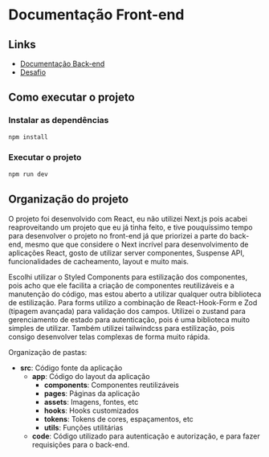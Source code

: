 # Documentação Front-end

## Links

- [Documentação Back-end](../backend/README.md)
- [Desafio](../README.md)

## Como executar o projeto

### Instalar as dependências

```bash
npm install
```


### Executar o projeto

```bash
npm run dev
```

## Organização do projeto

O projeto foi desenvolvido com React, eu não utilizei Next.js pois acabei reaproveitando um projeto que eu já tinha feito, e tive pouquíssimo tempo para desenvolver o projeto no front-end já que priorizei a parte do back-end, mesmo que que considere o Next incrível para desenvolvimento de aplicações React, gosto de utilizar server componentes, Suspense API, funcionalidades de cacheamento, layout e muito mais.


Escolhi utilizar o Styled Components para estilização dos componentes, pois acho que ele facilita a criação de componentes reutilizáveis e a manutenção do código, mas estou aberto
a utilizar qualquer outra biblioteca de estilização. Para forms utilizo a combinação de React-Hook-Form e Zod (tipagem avançada) para validação dos campos. Utilizei o zustand
para gerenciamento de estado para autenticação, pois é uma biblioteca muito simples de utilizar. Também utilizei tailwindcss para estilização, pois consigo desenvolver telas 
complexas de forma muito rápida.


Organização de pastas:

- **src**: Código fonte da aplicação
  - **app**: Código do layout da aplicação
    - **components**: Componentes reutilizáveis
    - **pages**: Páginas da aplicação
    - **assets**: Imagens, fontes, etc
    - **hooks**: Hooks customizados
    - **tokens**: Tokens de cores, espaçamentos, etc
    - **utils**: Funções utilitárias
  - **code**: Código utilizado para autenticação e autorização, e para fazer requisições para o back-end.
